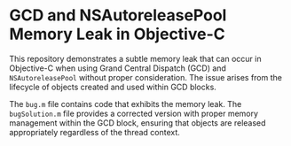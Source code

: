 # GCD and NSAutoreleasePool Memory Leak in Objective-C

This repository demonstrates a subtle memory leak that can occur in Objective-C when using Grand Central Dispatch (GCD) and `NSAutoreleasePool` without proper consideration. The issue arises from the lifecycle of objects created and used within GCD blocks. 

The `bug.m` file contains code that exhibits the memory leak. The `bugSolution.m` file provides a corrected version with proper memory management within the GCD block, ensuring that objects are released appropriately regardless of the thread context.